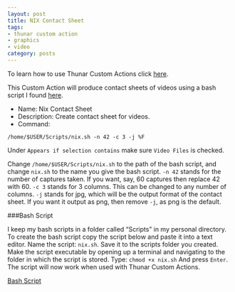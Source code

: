 ```yaml
---
layout: post
title: NIX Contact Sheet
tags:
- thunar custom action
- graphics
- video
category: posts
---
```

To learn how to use Thunar Custom Actions click [here](http://birchwell.github.io/posts/convert-video-to-avi/).

This Custom Action will produce contact sheets of videos using a bash script I found [here](http://p.outlyer.net/vcs/#issues).

* Name: Nix Contact Sheet
* Description: Create contact sheet for videos.
* Command: 

`/home/$USER/Scripts/nix.sh -n 42 -c 3 -j %F`

Under `Appears if selection contains` make sure `Video Files` is checked.

Change `/home/$USER/Scripts/nix.sh` to the path of the bash script, and change `nix.sh` to the name you give the bash script. `-n 42` stands for the number of captures taken. If you want, say, 60 captures then replace 42 with 60. `-c 3` stands for 3 columns. This can be changed to any number of columns. `-j` stands for jpg, which will be the output format of the contact sheet. If you want it output as png, then remove `-j`, as png is the default. 

###Bash Script

I keep my bash scripts in a folder called “Scripts” in my personal directory. To create the bash script copy the script below and paste it into a text editor. Name the script: `nix.sh`. Save it to the scripts folder you created. Make the script executable by opening up a terminal and navigating to the folder in which the script is stored. Type: `chmod +x nix.sh` And press `Enter`. The script will now work when used with Thunar Custom Actions.

[Bash Script](http://gist.github.com/Birchwell/f9372759efe5dcbc8d32)
